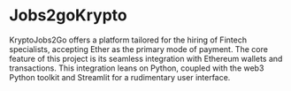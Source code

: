 # Jobs2goKrypto
KryptoJobs2Go offers a platform tailored for the hiring of Fintech specialists, accepting Ether as the primary mode of payment. The core feature of this project is its seamless integration with Ethereum wallets and transactions. This integration leans on Python, coupled with the web3 Python toolkit and Streamlit for a rudimentary user interface.
